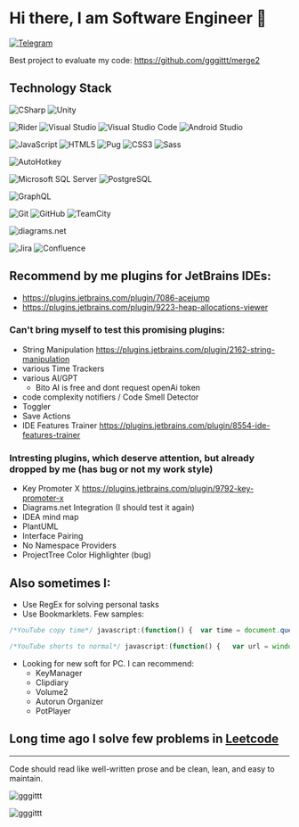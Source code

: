 # Hi there, I am Software Engineer 👋
<!--## My Contacts -->
[![Telegram](https://img.shields.io/badge/-Telegram-090909?style=for-the-badge&logo=telegram)](https://t.me/nBozhok/)
<!--  [LinkedIn](https://img.shields.io/badge/linkedin-%230077B5.svg?style=for-the-badge&logo=linkedin&logoColor=white)-->
<!--  I am a software engineer, currently working in the Unity Engine.-->
<!--  image folder from: https://github.com/olegmrzv/olegmrzv. 
1. открыть https://github.com/gggittt/gggittt
2. add file Button
3. upload by drag and drop 
-->
<!--  https://raw.githubusercontent.com/olegmrzv/olegmrzv/main/README.md  тоже накомментил:
... дописать

-->




Best project to evaluate my code: https://github.com/gggittt/merge2  <!-- todo изменить. был с кривым кодом: https://github.com/gggittt/Lines98-->

## Technology Stack
![CSharp](https://img.shields.io/badge/-CSharp-090909?style=for-the-badge&logo=csharp&logoColor=37E1FF)
![Unity](https://img.shields.io/badge/-Unity-090909?style=for-the-badge&logo=unity)

![Rider](https://img.shields.io/badge/-Rider-090909?style=for-the-badge&logo=rider&logoColor=FF8F2D)
![Visual Studio](https://img.shields.io/static/v1?style=for-the-badge&message=Visual+Studio&color=5C2D91&logo=Visual+Studio&logoColor=FFFFFF&label=)
![Visual Studio Code](https://img.shields.io/static/v1?style=for-the-badge&message=Visual+Studio+Code&color=007ACC&logo=Visual+Studio+Code&logoColor=FFFFFF&label=)
![Android Studio](https://img.shields.io/static/v1?style=for-the-badge&message=Android+Studio&color=222222&logo=Android+Studio&logoColor=3DDC84&label=)

![JavaScript](https://img.shields.io/badge/javascript-%23323330.svg?style=for-the-badge&logo=javascript&logoColor=%23F7DF1E) <!-- TS-->
![HTML5](https://img.shields.io/badge/html5-%23E34F26.svg?style=for-the-badge&logo=html5&logoColor=white)
![Pug](https://img.shields.io/static/v1?style=for-the-badge&message=Pug&color=A86454&logo=Pug&logoColor=FFFFFF&label=)
![CSS3](https://img.shields.io/badge/css3-%231572B6.svg?style=for-the-badge&logo=css3&logoColor=white)
![Sass](https://img.shields.io/static/v1?style=for-the-badge&message=Sass&color=CC6699&logo=Sass&logoColor=FFFFFF&label=)

![AutoHotkey](https://img.shields.io/static/v1?style=for-the-badge&message=AutoHotkey&color=334455&logo=AutoHotkey&logoColor=FFFFFF&label=)

![Microsoft SQL Server](https://img.shields.io/static/v1?style=for-the-badge&message=Microsoft+SQL+Server&color=CC2927&logo=Microsoft+SQL+Server&logoColor=FFFFFF&label=) 
![PostgreSQL](https://img.shields.io/static/v1?style=for-the-badge&message=PostgreSQL&color=4169E1&logo=PostgreSQL&logoColor=FFFFFF&label=) 

![GraphQL](https://img.shields.io/static/v1?style=for-the-badge&message=GraphQL&color=E10098&logo=GraphQL&logoColor=FFFFFF&label=)

![Git](https://img.shields.io/static/v1?style=for-the-badge&message=Git&color=F05032&logo=Git&logoColor=FFFFFF&label=)
![GitHub](https://img.shields.io/static/v1?style=for-the-badge&message=GitHub&color=181717&logo=GitHub&logoColor=FFFFFF&label=)
![TeamCity](https://img.shields.io/static/v1?style=for-the-badge&message=TeamCity&color=000000&logo=TeamCity&logoColor=FFFFFF&label=)

![diagrams.net](https://img.shields.io/static/v1?style=for-the-badge&message=diagrams.net&color=F08705&logo=diagrams.net&logoColor=FFFFFF&label=)

![Jira](https://img.shields.io/static/v1?style=for-the-badge&message=Jira&color=0052CC&logo=Jira&logoColor=FFFFFF&label=)
![Confluence](https://img.shields.io/static/v1?style=for-the-badge&message=Confluence&color=172B4D&logo=Confluence&logoColor=FFFFFF&label=)


<!--https://raw.githubusercontent.com/progfay/shields-with-icon/master/README.md 
not found: Zenject, Zeplin, GPT
not found C#/JS frameworks: UniRx, unitTests, ECS, DoTween, 

AI

![Miro](https://img.shields.io/static/v1?style=for-the-badge&message=Miro&color=050038&logo=Miro&logoColor=FFFFFF&label=)
![Figma](https://img.shields.io/static/v1?style=for-the-badge&message=Figma&color=F24E1E&logo=Figma&logoColor=FFFFFF&label=)

![Notion](https://img.shields.io/static/v1?style=for-the-badge&message=Notion&color=000000&logo=Notion&logoColor=FFFFFF&label=)
![Obsidian](https://img.shields.io/static/v1?style=for-the-badge&message=Obsidian&color=7C3AED&logo=Obsidian&logoColor=FFFFFF&label=)

![Slack](https://img.shields.io/static/v1?style=for-the-badge&message=Slack&color=4A154B&logo=Slack&logoColor=FFFFFF&label=)
![ClickUp](https://img.shields.io/static/v1?style=for-the-badge&message=ClickUp&color=7B68EE&logo=ClickUp&logoColor=FFFFFF&label=)
![Asana](https://img.shields.io/static/v1?style=for-the-badge&message=Asana&color=F06A6A&logo=Asana&logoColor=FFFFFF&label=)
![Trello](https://img.shields.io/static/v1?style=for-the-badge&message=Trello&color=0052CC&logo=Trello&logoColor=FFFFFF&label=)
![TestRail](https://img.shields.io/static/v1?style=for-the-badge&message=TestRail&color=222222&logo=TestRail&logoColor=65C179&label=)
![Selenium](https://img.shields.io/static/v1?style=for-the-badge&message=Selenium&color=43B02A&logo=Selenium&logoColor=FFFFFF&label=)

![JSON](https://img.shields.io/static/v1?style=for-the-badge&message=JSON&color=000000&logo=JSON&logoColor=FFFFFF&label=)
![JSON Web Tokens](https://img.shields.io/static/v1?style=for-the-badge&message=JSON+Web+Tokens&color=000000&logo=JSON+Web+Tokens&logoColor=FFFFFF&label=)

![Steam](https://img.shields.io/static/v1?style=for-the-badge&message=Steam&color=000000&logo=Steam&logoColor=FFFFFF&label=) And analogues
![Google AdMob](https://img.shields.io/static/v1?style=for-the-badge&message=Google+AdMob&color=EA4335&logo=Google+AdMob&logoColor=FFFFFF&label=)
![Google Ads](https://img.shields.io/static/v1?style=for-the-badge&message=Google+Ads&color=4285F4&logo=Google+Ads&logoColor=FFFFFF&label=)
![Google AdSense](https://img.shields.io/static/v1?style=for-the-badge&message=Google+AdSense&color=4285F4&logo=Google+AdSense&logoColor=FFFFFF&label=)
![Google Analytics](https://img.shields.io/static/v1?style=for-the-badge&message=Google+Analytics&color=E37400&logo=Google+Analytics&logoColor=FFFFFF&label=)
![Google Play](https://img.shields.io/static/v1?style=for-the-badge&message=Google+Play&color=414141&logo=Google+Play&logoColor=FFFFFF&label=)

already
![Game Developer](https://img.shields.io/static/v1?style=for-the-badge&message=Game+Developer&color=E60012&logo=Game+Developer&logoColor=FFFFFF&label=)
![LibreOffice](https://img.shields.io/static/v1?style=for-the-badge&message=LibreOffice&color=18A303&logo=LibreOffice&logoColor=FFFFFF&label=) ![Apache OpenOffice](https://img.shields.io/static/v1?style=for-the-badge&message=Apache+OpenOffice&color=0E85CD&logo=Apache+OpenOffice&logoColor=FFFFFF&label=)
![LeetCode](https://img.shields.io/badge/LeetCode-000000?style=for-the-badge&logo=LeetCode&logoColor=#d16c06) https://leetcode.com/Nikolay_Bozhok/
do just link in left panel  ![LinkedIn](https://img.shields.io/static/v1?style=for-the-badge&message=LinkedIn&color=0A66C2&logo=LinkedIn&logoColor=FFFFFF&label=)
![Discord](https://img.shields.io/static/v1?style=for-the-badge&message=Discord&color=5865F2&logo=Discord&logoColor=FFFFFF&label=)
not principles ![Solid](https://img.shields.io/static/v1?style=for-the-badge&message=Solid&color=2C4F7C&logo=Solid&logoColor=FFFFFF&label=)
![Adobe Photoshop](https://img.shields.io/static/v1?style=for-the-badge&message=Adobe+Photoshop&color=31A8FF&logo=Adobe+Photoshop&logoColor=FFFFFF&label=)

![Git Extensions](https://img.shields.io/static/v1?style=for-the-badge&message=Git+Extensions&color=212121&logo=Git+Extensions&logoColor=FFFFFF&label=)
![Git LFS](https://img.shields.io/static/v1?style=for-the-badge&message=Git+LFS&color=F64935&logo=Git+LFS&logoColor=FFFFFF&label=)
![GitBook](https://img.shields.io/static/v1?style=for-the-badge&message=GitBook&color=3884FF&logo=GitBook&logoColor=FFFFFF&label=)
![GitHub Actions](https://img.shields.io/static/v1?style=for-the-badge&message=GitHub+Actions&color=2088FF&logo=GitHub+Actions&logoColor=FFFFFF&label=)
![GitHub Pages](https://img.shields.io/static/v1?style=for-the-badge&message=GitHub+Pages&color=222222&logo=GitHub+Pages&logoColor=FFFFFF&label=)

![Minds](https://img.shields.io/static/v1?style=for-the-badge&message=Minds&color=222222&logo=Minds&logoColor=FED12F&label=) Blockchain social network
-->

## Recommend by me plugins for JetBrains IDEs:
- https://plugins.jetbrains.com/plugin/7086-acejump
- https://plugins.jetbrains.com/plugin/9223-heap-allocations-viewer

### Can't bring myself to test this promising plugins:
- String Manipulation https://plugins.jetbrains.com/plugin/2162-string-manipulation
- various Time Trackers
- various AI/GPT
  - Bito AI is free and dont request openAi token
- code complexity notifiers / Code Smell Detector
- Toggler
- Save Actions
- IDE Features Trainer https://plugins.jetbrains.com/plugin/8554-ide-features-trainer

### Intresting plugins, which deserve attention, but already dropped by me (has bug or not my work style)
- Key Promoter X https://plugins.jetbrains.com/plugin/9792-key-promoter-x
- Diagrams.net Integration (I should test it again)
- IDEA mind map
- PlantUML
- Interface Pairing
- No Namespace Providers
- ProjectTree Color Highlighter (bug)

## Also sometimes I: 
- Use RegEx for solving personal tasks
- Use Bookmarklets. Few samples:
```js
/*YouTube copy time*/ javascript:(function() {  var time = document.querySelector('.ytp-time-current').textContent;    var textArea = document.createElement('textarea');  textArea.value = time;  document.body.appendChild(textArea);  textArea.select();  document.execCommand('copy');  document.body.removeChild(textArea);})();
```

```js
/*YouTube shorts to normal*/ javascript:(function() {   var url = window.location.href;   var regex = /https:\/\/www\.youtube\.com\/shorts\/(.+)/;   var match = url.match(regex);   if (match) {     var newUrl = "https://www.youtube.com/watch?v=" + match[1];     window.location.href = newUrl;   } })();
```
- Looking for new soft for PC. I can recommend:
  - KeyManager
  - Clipdiary
  - Volume2
  - Autorun Organizer
  - PotPlayer

## Long time ago I solve few problems in [Leetcode](https://leetcode.com/Nikolay_Bozhok/)

---

Code should read like well-written prose and be clean, lean, and easy to maintain.




<!--     visit count. It also count my visits and my page reloads    -->
<p align="left"> <img src="https://komarev.com/ghpvc/?username=gggittt&label=Profile%20views&color=0e75b6&style=flat" alt="gggittt" /> </p>
<!-- count:
2023.(012).16  20;08 = 233 
-->




<p><img align="left" src="https://github-readme-stats.vercel.app/api/top-langs/?username=gggittt&layout=compact" alt="gggittt" /> </p>

<!--
<p>&nbsp;<img align="center" src="https://github-readme-stats.vercel.app/api?username=gggittt&show_icons=true" alt="gggittt" /></p>
-->



